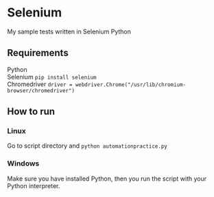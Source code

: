 # Selenium
My sample tests written in Selenium Python


## Requirements
Python  
Selenium `pip install selenium`  
Chromedriver `driver = webdriver.Chrome("/usr/lib/chromium-browser/chromedriver")`


## How to run
### Linux
Go to script directory and 
`python automationpractice.py`

### Windows
Make sure you have installed Python, then you run the script with your Python interpreter.